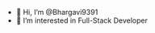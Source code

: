 - 👋 Hi, I’m @Bhargavi9391
- 👀 I’m interested in Full-Stack Developer
  
<!---
Bhargavi9391/Bhargavi9391 is a ✨ special ✨ repository because its `README.md` (this file) appears on your GitHub profile.
You can click the Preview link to take a look at your changes.
--->
